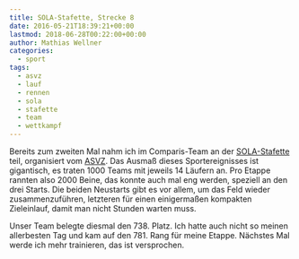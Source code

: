 ```yaml
---
title: SOLA-Stafette, Strecke 8
date: 2016-05-21T18:39:21+00:00
lastmod: 2018-06-28T00:22:00+00:00
author: Mathias Wellner
categories:
  - sport
tags:
  - asvz
  - lauf
  - rennen
  - sola
  - stafette
  - team
  - wettkampf
---
```

Bereits zum zweiten Mal nahm ich im Comparis-Team an der <a href="http://portal.sola.asvz.ethz.ch" title="SOLA" target="_blank">SOLA-Stafette</a> teil, 
organisiert vom <a href="http://portal.asvz.ethz.ch" title="ASVZ" target="_blank">ASVZ</a>. Das Ausmaß dieses Sportereignisses ist gigantisch, 
es traten 1000 Teams mit jeweils 14 Läufern an. Pro Etappe rannten also 2000 Beine, das konnte auch mal eng werden, speziell an den drei Starts. 
Die beiden Neustarts gibt es vor allem, um das Feld wieder zusammenzuführen, letzteren für einen einigermaßen kompakten Zieleinlauf, damit man 
nicht Stunden warten muss. 

Unser Team belegte diesmal den 738. Platz. Ich hatte auch nicht so meinen allerbesten Tag und kam auf den 781. Rang für meine Etappe. Nächstes Mal 
werde ich mehr trainieren, das ist versprochen. 